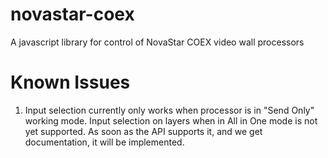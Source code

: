 # novastar-coex
A javascript library for control of NovaStar COEX video wall processors


# Known Issues

1. Input selection currently only works when processor is in "Send Only" working mode.  Input selection on layers when in All in One mode is not yet supported.  As soon as the API supports it, and we get documentation, it will be implemented.


